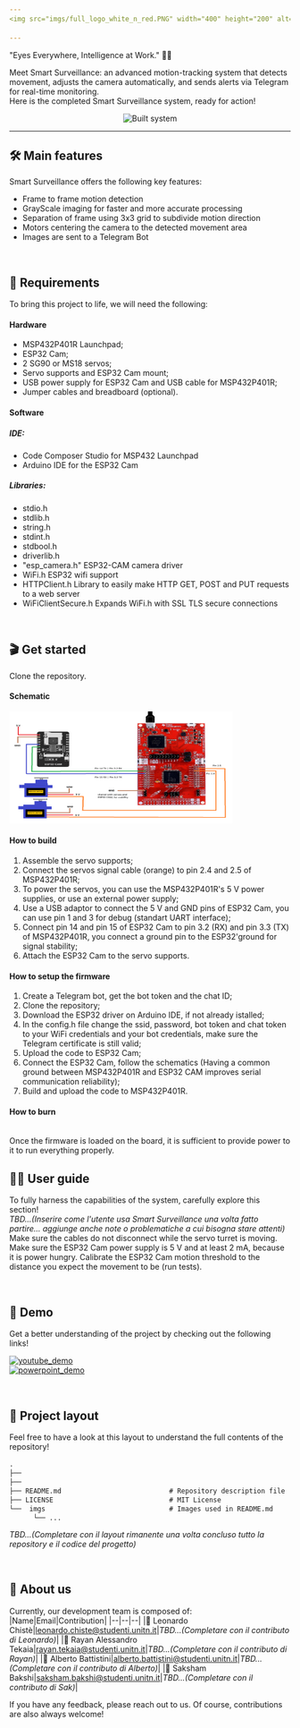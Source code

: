```yaml
---
<img src="imgs/full_logo_white_n_red.PNG" width="400" height="200" alt="logo">

---
```

"Eyes Everywhere, Intelligence at Work." 👀🤖 </p>
Meet Smart Surveillance: an advanced motion-tracking system that detects movement, adjusts the camera automatically, and sends alerts via Telegram for real-time monitoring. <br>
Here is the completed Smart Surveillance system, ready for action!
<p align="center">  
  <img src="imgs/full_project" alt="Built system">

---

## 🛠️ Main features
Smart Surveillance offers the following key features:
- Frame to frame motion detection
- GrayScale imaging for faster and more accurate processing
- Separation of frame using 3x3 grid to subdivide motion direction
- Motors centering the camera to the detected movement area
- Images are sent to a Telegram Bot  

<br>

## 📝 Requirements
To bring this project to life, we will need the following:

#### Hardware
- MSP432P401R Launchpad;
- ESP32 Cam;
- 2 SG90 or MS18 servos;
- Servo supports and ESP32 Cam mount;
- USB power supply for ESP32 Cam and USB cable for MSP432P401R;
- Jumper cables and breadboard (optional).

#### Software
##### IDE:
- Code Composer Studio for MSP432 Launchpad
- Arduino IDE for the ESP32 Cam
##### Libraries:
- stdio.h        
- stdlib.h       
- string.h
- stdint.h
- stdbool.h
- driverlib.h
- "esp_camera.h"         ESP32-CAM camera driver
- WiFi.h                 ESP32 wifi support
- HTTPClient.h           Library to easily make HTTP GET, POST and PUT requests to a web server
- WiFiClientSecure.h     Expands WiFi.h with SSL TLS secure connections

<br>

## 🎬 Get started
Clone the repository.

#### Schematic
<img src="imgs/scheme.png" width="400" height="200" alt="scheme">

#### How to build
1. Assemble the servo supports;
2. Connect the servos signal cable (orange) to pin 2.4 and 2.5 of MSP432P401R;
3. To power the servos, you can use the MSP432P401R's 5 V power supplies, or use an external power supply;
4. Use a USB adaptor to connect the 5 V and GND pins of ESP32 Cam, you can use pin 1 and 3 for debug (standart UART interface);
5. Connect pin 14 and pin 15 of ESP32 Cam to pin 3.2 (RX) and pin 3.3 (TX) of MSP432P401R, you connect a ground pin to the ESP32'ground for signal stability;
6. Attach the ESP32 Cam to the servo supports.

#### How to setup the firmware
1. Create a Telegram bot, get the bot token and the chat ID;
2. Clone the repository;
3. Download the ESP32 driver on Arduino IDE, if not already istalled;
4. In the config.h file change the ssid, password, bot token and chat token to your WiFi credentials and your bot credentials, make sure the Telegram certificate is still valid;
5. Upload the code to ESP32 Cam;
6. Connect the ESP32 Cam, follow the schematics (Having a common ground between MSP432P401R and ESP32 CAM improves serial communication reliability);
7. Build and upload the code to MSP432P401R.

#### How to burn
<br>
Once the firmware is loaded on the board, it is sufficient to provide power to it to run everything properly.

<br>

## 🧑‍💻 User guide
To fully harness the capabilities of the system, carefully explore this section! <br>
*TBD...(Inserire come l'utente usa Smart Surveillance una volta fatto partire... aggiunge anche note o problematiche a cui bisogna stare attenti)*
Make sure the cables do not disconnect while the servo turret is moving. Make sure the ESP32 Cam power supply is 5 V and at least 2 mA, because it is power hungry. 
Calibrate the ESP32 Cam motion threshold to the distance you expect the movement to be (run tests).


<br>

## 🔗 Demo
Get a better understanding of the project by checking out the following links! </p>
[![youtube_demo](https://img.shields.io/badge/Video-Youtube_Demo-red?style=for-the-badge&logo=youtube&logoColor=red&labelColor=grey)]()
<br>
[![powerpoint_demo](https://img.shields.io/badge/Presentation-PowerPoint_Demo-red?style=for-the-badge&logo=data%3Aimage%2Fpng%3Bbase64%2CiVBORw0KGgoAAAANSUhEUgAAACAAAAAeCAMAAAB61OwbAAAABGdBTUEAALGPC%2FxhBQAAACBjSFJNAAB6JgAAgIQAAPoAAACA6AAAdTAAAOpgAAA6mAAAF3CculE8AAAC1lBMVEUAAAD%2FVVXuakjta0ftbEftbEftbEf%2Bjmr%2Fj2v%2Fj2v%2Fj2v%2FkGz%2FjnH%2FbUntbEbtbEf%2BjWn%2Fj2v%2Fj2r%2FjGbua0jta0f%2BjWn%2Fj2v%2Fj2v%2F%2FwDtbEftbEf9jWj%2Fj2r%2FmWbubEf9i2f%2Fj2v%2FgGDqa0b9i2f%2Fj2vPUDDLTSfJSye0Ryq3TjD%2FjmzLSij%2Fj2v%2FkGv%2Fjmz%2Fj2z5h2PTUjDTUi%2FTUjDUUS%2FRUjLSUjD%2FgADCPRzSUy%2FBPRvTUjDVVSu2NxLDPB6ZNyJwKxjTUjDTUTCaPCKgPiXSUS%2B4SinFTS3SUjDUUjDTUjDTUjDTUTHVVTPTUjHTUjDTUjDVUy7UUjDTUzHTUjDTUjDUUzH%2FAADGVTnVUjHSUjDSUjDTUjDSUjDTUy%2FUUTHZTTPtbEf%2Fj2vra0bsbEe4TTC4TS%2B4TC%2B3TC%2B3TC65UDLOXT7whGHKSyfJSifJSibJSSbJSSXISCXISCTIRyTIRiPHRiPHRSLHRCHFQyGVQCfmf17JSyfIRyPHRSPHRCLGQyHGQyDGQiCZPCPeelrJSCXGQh%2FFQR%2FSZ0vswbbswbXrvLDjpJPNWjvGQR%2FFQB6ZOyPWd17%2F%2F%2F%2F45uLwzcTz2dL%2F%2Fv39%2BPbPYETEPx3joZDdjnnmrZ%2FDPh3DPR2YOyLVdl3TblTquq7EPh3CPRzCPByYOiLGRCHVdVzos6XRZ0zUcVfx0cnYgWzBPBvAOxuWOSHZclL5h2PVdFz89%2FXhno3BOxvAOhu%2FORqOMBq5RyrTUjDVdFvnsqXQZUrNX0TERSXBPBy%2FOhq%2BOBmNLxnUc1vhn469Nxm9NxjTclrhno7AOhq%2BOBq8Nhi7NRiNLhnDPRzIUjTainfNYkm%2BORq8NRi7NRe6NBeMLhi9Nhi6Mxa5Mha7NBe6Mxe5Mxa4MRWKLBi3MBWvLxR6LRi6SCpxKxhwKxhwKhhwKhdwKxmINR%2B%2BSiugPiWlQCbQUS%2FFTS3GTS3RriagAAAAYnRSTlMAAzyMyOn65u3PnU4JB3Ho6%2FSQFErf7%2FBwAW%2F986gKk%2FfECG77qhBPVYz8b9GPTJrM%2BPnnw4c45QL9bKjdBg4RPPX8RUz6cWT6jzvp%2B24eqP7GNzWt9cBTAQlOiau7sZFeFPxldVgAAAABYktHRJPhA9%2B2AAAAB3RJTUUH6AcQCAUx9kAdBwAAAgxJREFUKM9jYEAARiZmFlY2dg5OLm4eBkzAy8efBAICyUAgKCSMLi8imgQBYslgIC4hiSIvJQ2VT5JJhgJZOSR5%2BSQ4UIApSFZUgssrp8BBqgpcQbIqyBY1dQ0NTa20dCDIyMzKys7JRShI1gYq0MnLLygsKi4pLSuvqKisrKquQVIgDvRLLUS6rqy%2BoqGysam5pRVJQbIuA0NBUVtxKUg7WLq9A1WBIA9DEVC6s6u7u6e3r7m5v2PCRBQFyXoMIMsnTZ4yddr0GTM7JkyYhaZAnwFk%2BqTJs5ua50yeO2HWvPkLUBUYMIDcvnDy7PaORZMXL5m3dNlyVAUcDBWVKxpXTl61es3ayeuWLlu%2FYeOmzcjAkAHk9i2TgWDrtqXrt%2B%2FYuWv3HmRgxADy2t7J%2B%2FYfOHho%2B47DO48cRVVgzNAO9NqxyceXLtu%2BASh94iSaAhMGkNdOTT69fsOZnWePnDh3%2FgKqAlMGoNcuXrp8ZcfOq0Dpa9dv3ERVYMYA9BrE8hO3zl2%2FcfsOqgJzCwZLoOVnQJafO3%2F33v07Dx6iKLBiYLCGWn7t7g2g9KPHT54iydvYAhOEnb29g%2BOz5y9egsGr128Q8k7OsCTn4voWBt69RyhwQyRad48PEPARSd4TOdl7ee9BAz6%2BqBnHzz8ART4wCCPvBYeEwl0XFh6BJXcyREZFx8TGxsUnJCLEALbUsiLiGNJpAAAAJXRFWHRkYXRlOmNyZWF0ZQAyMDI0LTA3LTE2VDA4OjA1OjQ5KzAwOjAwY8yPHgAAACV0RVh0ZGF0ZTptb2RpZnkAMjAyNC0wNy0xNlQwODowNTo0OSswMDowMBKRN6IAAAAASUVORK5CYII%3D&labelColor=grey)]()




<br>

## 📌 Project layout
Feel free to have a look at this layout to understand the full contents of the repository!
```
.
├──
├── 
├── README.md                           # Repository description file
├── LICENSE                             # MIT License
└──  imgs                               # Images used in README.md
      └── ...
```
*TBD...(Completare con il layout rimanente una volta concluso tutto la repository e il codice del progetto)*




<br>

## 🚀 About us
Currently, our development team is composed of:
|Name|Email|Contribution|
|--|--|--|
|🎩 Leonardo Chistè|leonardo.chiste@studenti.unitn.it|*TBD...(Completare con il contributo di Leonardo)*|
|🌟 Rayan Alessandro Tekaia|rayan.tekaia@studenti.unitn.it|*TBD...(Completare con il contributo di Rayan)*|
|🌟 Alberto Battistini|alberto.battistini@studenti.unitn.it|*TBD...(Completare con il contributo di Alberto)*|
|🌟 Saksham Bakshi|saksham.bakshi@studenti.unitn.it|*TBD...(Completare con il contributo di Sak)*|

If you have any feedback, please reach out to us. Of course, contributions are also always welcome!
